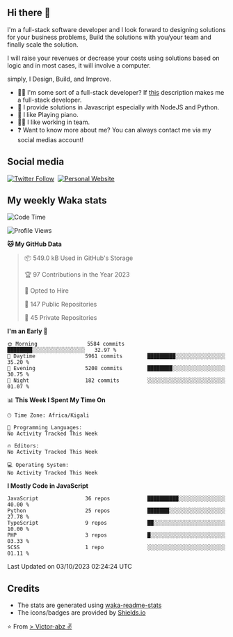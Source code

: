 ## Hi there 👋
I'm a full-stack software developer and I look forward to designing solutions for your business problems, Build the solutions with you/your team and finally scale the solution.

I will raise your revenues or decrease your costs using solutions based on logic and in most cases, it will involve a computer.

simply, I Design, Build, and Improve.

- 👨‍💻 I'm some sort of a full-stack developer? If [this](https://www.w3schools.com/whatis/whatis_fullstack.asp) description makes me a full-stack developer.
- 🌱 I provide solutions in Javascript especially with NodeJS and Python. 
- 🎹 I like Playing piano.
- 👯‍♀️ I like working in team.
- ❓ Want to know more about me? You can always contact me via my social medias account!

## Social media
[![Twitter Follow](https://img.shields.io/twitter/follow/vicky_abz?color=%231DA1F2&label=Twitter&style=for-the-badge&logo=twitter&logoColor=ffffff)](https://twitter.com/vicky_abz)
‎‎ [![Personal Website](https://img.shields.io/static/v1?label=visit&message=victor-abz.com&color=%235F021F&style=for-the-badge)](https://victor-abz.com/)

## My weekly Waka stats
<!--START_SECTION:waka-->
![Code Time](http://img.shields.io/badge/Code%20Time-819%20hrs%2039%20mins-blue)

![Profile Views](http://img.shields.io/badge/Profile%20Views-0-blue)

**🐱 My GitHub Data** 

> 📦 549.0 kB Used in GitHub's Storage 
 > 
> 🏆 97 Contributions in the Year 2023
 > 
> 💼 Opted to Hire
 > 
> 📜 147 Public Repositories 
 > 
> 🔑 45 Private Repositories 
 > 
**I'm an Early 🐤** 

```text
🌞 Morning                5584 commits        ████████░░░░░░░░░░░░░░░░░   32.97 % 
🌆 Daytime                5961 commits        █████████░░░░░░░░░░░░░░░░   35.20 % 
🌃 Evening                5208 commits        ████████░░░░░░░░░░░░░░░░░   30.75 % 
🌙 Night                  182 commits         ░░░░░░░░░░░░░░░░░░░░░░░░░   01.07 % 
```


📊 **This Week I Spent My Time On** 

```text
🕑︎ Time Zone: Africa/Kigali

💬 Programming Languages: 
No Activity Tracked This Week

🔥 Editors: 
No Activity Tracked This Week

💻 Operating System: 
No Activity Tracked This Week
```

**I Mostly Code in JavaScript** 

```text
JavaScript               36 repos            ██████████░░░░░░░░░░░░░░░   40.00 % 
Python                   25 repos            ███████░░░░░░░░░░░░░░░░░░   27.78 % 
TypeScript               9 repos             ██░░░░░░░░░░░░░░░░░░░░░░░   10.00 % 
PHP                      3 repos             █░░░░░░░░░░░░░░░░░░░░░░░░   03.33 % 
SCSS                     1 repo              ░░░░░░░░░░░░░░░░░░░░░░░░░   01.11 % 
```




 Last Updated on 03/10/2023 02:24:24 UTC
<!--END_SECTION:waka-->

## Credits
- The stats are generated using [waka-readme-stats](https://github.com/anmol098/waka-readme-stats)
- The icons/badges are provided by [Shields.io](https://shields.io/)

⭐️ From [> Victor-abz ✌](https://victor-abz.com/)
